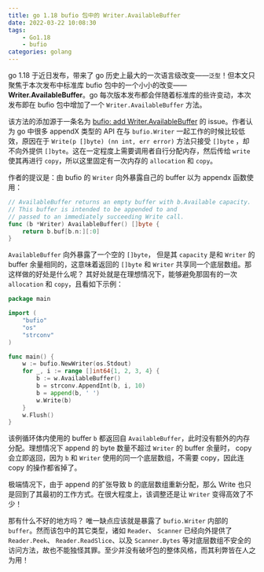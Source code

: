 ```yaml
---
title: go 1.18 bufio 包中的 Writer.AvailableBuffer
date: 2022-03-22 10:08:30
tags:
	- Go1.18	
	- bufio
categories: golang
---
```


go 1.18 于近日发布，带来了 go 历史上最大的一次语言级改变——`泛型`！但本文只聚焦于本次发布中标准库 bufio 包中的一个小小的改变——**Writer.AvailableBuffer**。go 每次版本发布都会伴随着标准库的些许变动，本次发布即在 bufio 包中增加了一个 `Writer.AvailableBuffer` 方法。

该方法的添加源于一条名为 [bufio: add Writer.AvailableBuffer](https://github.com/golang/go/issues/47527) 的 issue。作者认为 go 中很多 appendX 类型的 API 在与 `bufio.Writer` 一起工作的时候比较低效，原因在于 `Write(p []byte) (nn int, err error)` 方法只接受 `[]byte` ，却不向外提供 `[]byte`。这在一定程度上需要调用者自行分配内存，然后传给 `write` 使其再进行 `copy`，所以这里固定有一次内存的 `allocation` 和 `copy`。

作者的提议是：由 bufio 的 `Writer` 向外暴露自己的 buffer 以为 appendx 函数使用：

```go
// AvailableBuffer returns an empty buffer with b.Available capacity.
// This buffer is intended to be appended to and
// passed to an immediately succeeding Write call.
func (b *Writer) AvailableBuffer() []byte {
    return b.buf[b.n:][:0]
}
```

`AvailableBuffer` 向外暴露了一个空的 `[]byte`， 但是其 `capacity` 是和 `Writer` 的 buffer 余量相同的，这意味着返回的 `[]byte` 和 `Writer` 共享同一个底层数组。那这样做的好处是什么呢？ 其好处就是在理想情况下，能够避免那固有的一次 `allocation` 和 `copy`，且看如下示例：

```go
package main

import (
	"bufio"
	"os"
	"strconv"
)

func main() {
	w := bufio.NewWriter(os.Stdout)
	for _, i := range []int64{1, 2, 3, 4} {
		b := w.AvailableBuffer()
		b = strconv.AppendInt(b, i, 10)
		b = append(b, ' ')
		w.Write(b)
	}
	w.Flush()
}

```

该例循环体内使用的 buffer `b` 都返回自 `AvailableBuffer`，此时没有额外的内存分配。理想情况下 append 的 byte 数量不超过 `Writer` 的 buffer 余量时， copy 会立即返回，因为 `b` 和 `Writer` 使用的同一个底层数组，不需要 copy，因此连 copy 的操作都省掉了。

极端情况下，由于 append 的扩张导致 b 的底层数组重新分配，那么 Write 也只是回到了其最初的工作方式。在很大程度上，该调整还是让 `Writer` 变得高效了不少！

那有什么不好的地方吗？ 唯一缺点应该就是暴露了 `bufio.Writer` 内部的 `buffer`。然而该包中的其它类型，诸如 `Reader`、 `Scanner` 已经向外提供了 `Reader.Peek`、 `Reader.ReadSlice`、以及 `Scanner.Bytes` 等对底层数组不安全的访问方法，故也不能独怪其罪。至少并没有破坏包的整体风格，而其利弊皆在人之为用！

